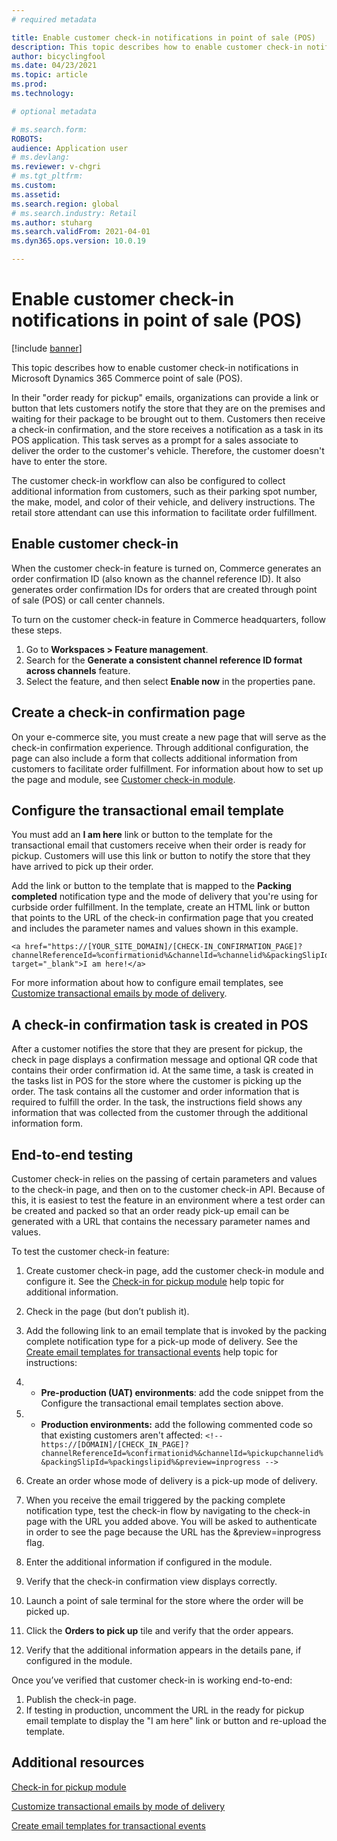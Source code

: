 ```yaml
---
# required metadata

title: Enable customer check-in notifications in point of sale (POS)
description: This topic describes how to enable customer check-in notifications in Microsoft Dynamics 365 Commerce point of sale (POS).
author: bicyclingfool
ms.date: 04/23/2021
ms.topic: article
ms.prod: 
ms.technology: 

# optional metadata

# ms.search.form: 
ROBOTS: 
audience: Application user
# ms.devlang: 
ms.reviewer: v-chgri
# ms.tgt_pltfrm: 
ms.custom: 
ms.assetid: 
ms.search.region: global
# ms.search.industry: Retail
ms.author: stuharg
ms.search.validFrom: 2021-04-01
ms.dyn365.ops.version: 10.0.19

---
```


# Enable customer check-in notifications in point of sale (POS)

[!include [banner](includes/banner.md)]

This topic describes how to enable customer check-in notifications in Microsoft Dynamics 365 Commerce point of sale (POS).

In their "order ready for pickup" emails, organizations can provide a link or button that lets customers notify the store that they are on the premises and waiting for their package to be brought out to them. Customers then receive a check-in confirmation, and the store receives a notification as a task in its POS application. This task serves as a prompt for a sales associate to deliver the order to the customer's vehicle. Therefore, the customer doesn't have to enter the store.

The customer check-in workflow can also be configured to collect additional information from customers, such as their parking spot number, the make, model, and color of their vehicle, and delivery instructions. The retail store attendant can use this information to facilitate order fulfillment.

## Enable customer check-in

When the customer check-in feature is turned on, Commerce generates an order confirmation ID (also known as the channel reference ID). It also generates order confirmation IDs for orders that are created through point of sale (POS) or call center channels. 

To turn on the customer check-in feature in Commerce headquarters, follow these steps.

1. Go to **Workspaces \> Feature management**.
2. Search for the **Generate a consistent channel reference ID format across channels** feature. 
3. Select the feature, and then select **Enable now** in the properties pane. 

## Create a check-in confirmation page

On your e-commerce site, you must create a new page that will serve as the check-in confirmation experience. Through additional configuration, the page can also include a form that collects additional information from customers to facilitate order fulfillment. For information about how to set up the page and module, see [Customer check-in module](check-in-pickup-module.md).

## Configure the transactional email template

You must add an **I am here** link or button to the template for the transactional email that customers receive when their order is ready for pickup. Customers will use this link or button to notify the store that they have arrived to pick up their order. 

Add the link or button to the template that is mapped to the **Packing completed** notification type and the mode of delivery that you're using for curbside order fulfillment. In the template, create an HTML link or button that points to the URL of the check-in confirmation page that you created and includes the parameter names and values shown in this example.

```
<a href="https://[YOUR_SITE_DOMAIN]/[CHECK-IN_CONFIRMATION_PAGE]?channelReferenceId=%confirmationid%&channelId=%channelid%&packingSlipId=%packingslipid%" target="_blank">I am here!</a>
```
For more information about how to configure email templates, see [Customize transactional emails by mode of delivery](customize-email-delivery-mode.md). 

## A check-in confirmation task is created in POS

After a customer notifies the store that they are present for pickup, the check in page displays a confirmation message and optional QR code that contains their order confirmation id. At the same time, a task is created in the tasks list in POS for the store where the customer is picking up the order. The task contains all the customer and order information that is required to fulfill the order. In the task, the instructions field shows any information that was collected from the customer through the additional information form.

## End-to-end testing

Customer check-in relies on the passing of certain parameters and values to the check-in page, and then on to the customer check-in API. Because of this, it is easiest to test the feature in an environment where a test order can be created and packed so that an order ready pick-up email can be generated with a URL that contains the necessary parameter names and values.

To test the customer check-in feature: 

1. Create customer check-in page, add the customer check-in module and configure it. See the [Check-in for pickup module](check-in-pickup-module.md) help topic for additional information. 

2. Check in the page (but don’t publish it).

3. Add the following link to an email template that is invoked by the packing complete notification type for a pick-up mode of delivery. See the [Create email templates for transactional events](email-templates-transactions.md) help topic for instructions:

4. - **Pre-production (UAT) environments**: add the code snippet from the Configure the transactional email templates section above.

5. - **Production environments:** add the following commented code so that existing customers aren't affected: 
     `<!-- https://[DOMAIN]/[CHECK_IN_PAGE]?channelReferenceId=%confirmationid%&channelId=%pickupchannelid%&packingSlipId=%packingslipid%&preview=inprogress -->`

6. Create an order whose mode of delivery is a pick-up mode of delivery.

7. When you receive the email triggered by the packing complete notification type, test the check-in flow by navigating to the check-in page with the URL you added above. You will be asked to authenticate in order to see the page because the URL has the &preview=inprogress flag.

8. Enter the additional information if configured in the module.

9. Verify that the check-in confirmation view displays correctly.

10. Launch a point of sale terminal for the store where the order will be picked up.

11. Click the **Orders to pick up** tile and verify that the order appears.

12. Verify that the additional information appears in the details pane, if configured in the module.

Once you’ve verified that customer check-in is working end-to-end:

1. Publish the check-in page.
2. If testing in production, uncomment the URL in the ready for pickup email template to display the "I am here" link or button and re-upload the template. 

## Additional resources

[Check-in for pickup module](check-in-pickup-module.md)

[Customize transactional emails by mode of delivery](customize-email-delivery-mode.md)

[Create email templates for transactional events](email-templates-transactions.md)

